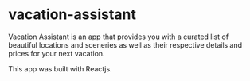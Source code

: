 # vacation-assistant

Vacation Assistant is an app that provides you with a curated list of beautiful locations and sceneries as well as their respective details and prices for your next vacation.

This app was built with Reactjs.
